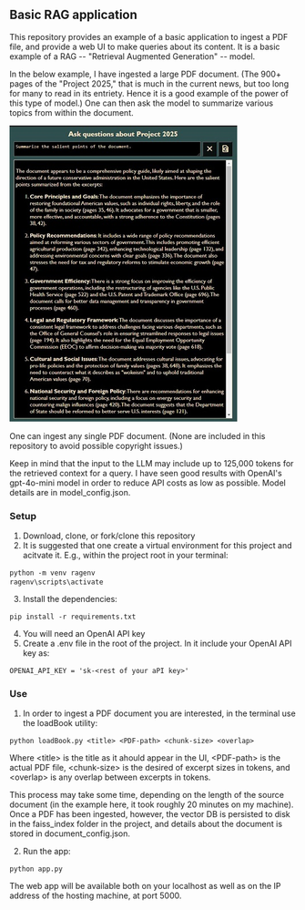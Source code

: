 ## Basic RAG application

This repository provides an example of a basic application to ingest a PDF file, and provide a web UI to make queries about its content. It is a basic example of a RAG -- "Retrieval Augmented Generation" -- model.

In the below example, I have ingested a large PDF document. (The 900+ pages of the "Project 2025," that is much in the current news, but too long for many to read in its entriety. Hence it is a good example of the power of this type of model.) One can then ask the model to summarize various topics from within the document.

![screenshot](/Images/Screenshot.jpg)

One can ingest any single PDF document. (None are included in this repository to avoid possible copyright issues.)
    
Keep in mind that the input to the LLM may include up to 125,000 tokens for the retrieved context for a query. I have seen good results with OpenAI's gpt-4o-mini model in order to reduce API costs as low as possible. Model details are in model_config.json.

### Setup

1) Download, clone, or fork/clone this repository
2) It is suggested that one create a virtual environment for this project and acitvate it. E.g., within the project root in your terminal:

```
python -m venv ragenv
ragenv\scripts\activate
```

3) Install the dependencies:

```
pip install -r requirements.txt
```

4) You will need an OpenAI API key
5) Create a .env file in the root of the project. In it include your OpenAI API key as:

```
OPENAI_API_KEY = 'sk-<rest of your aPI key>'
```

### Use

1) In order to ingest a PDF document you are interested, in the terminal use the loadBook utility:

```
python loadBook.py <title> <PDF-path> <chunk-size> <overlap>
```

Where \<title> is the title as it ahould appear in the UI, \<PDF-path> is the actual PDF file, \<chunk-size> is the desired of excerpt sizes in tokens, and \<overlap> is any overlap between excerpts in tokens.

This process may take some time, depending on the length of the source document (in the example here, it took roughly 20 minutes on my machine). Once a PDF has been ingested, however, the vector DB is persisted to disk in the faiss_index folder in the project, and details about the document is stored in document_config.json. 

2) Run the app:

```
python app.py
```

The web app will be available both on your localhost as well as on the IP address of the hosting machine, at port 5000.
